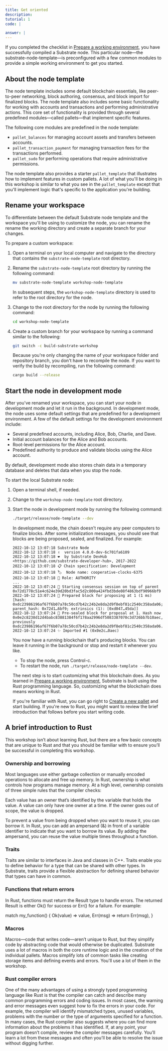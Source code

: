 ```yaml
---
title: Get oriented
description:
tutorial: 1
code: |

answer: |
---
```


If you completed the checklist in [Prepare a working environment](/tutorials/collectibles-workshop/01-prepare/), you have successfully compiled a Substrate node.
This particular node—the substrate-node-template—is preconfigured with a few common modules to provide a simple working environment to get you started.

## About the node template

The node template includes some default blockchain essentials, like peer-to-peer networking, block authoring, consensus, and block import for finalized blocks.
The node template also includes some basic functionality for working with accounts and transactions and performing administrative actions.
This core set of functionality is provided through several predefined modules—called pallets—that implement specific features.

The following core modules are predefined in the node template:

- `pallet_balances` for managing account assets and transfers between accounts.
- `pallet_transaction_payment` for managing transaction fees for the transactions performed.
- `pallet_sudo` for performing operations that require administrative permissions.

The node template also provides a starter `pallet_template` that illustrates how to implement features in custom pallets.
A lot of what you'll be doing in this workshop is similar to what you see in the `pallet_template` except that you'll implement logic that's specific to the application you're building.

## Rename your workspace

To differentiate between the default Substrate node template and the workspace you'll be using to customize the node, you can rename the rename the working directory and create a separate branch for your changes.

To prepare a custom workspace:

1. Open a terminal on your local computer and navigate to the directory that contains the `substrate-node-template` root directory.

2. Rename the `substrate-node-template` root directory by running the following command:
   
   ```bash
   mv substrate-node-template workshop-node-template
   ```

   In subsequent steps, the `workshop-node-template` directory is used to refer to the root directory for the node.

1. Change to the root directory for the node by running the following command:
   
   ```bash
   cd workshop-node-template
   ```

1. Create a custom branch for your workspace by running a command similar to the following:
   
   ```bash
   git switch -c build-substrate-workshop
   ```

   Because you're only changing the name of your workspace folder and repository branch, you don't have to recompile the node.
   If you want to verify the build by recompiling, run the following command:

   ```bash
   cargo build --release
   ```

## Start the node in development mode

After you've renamed your workspace, you can start your node in development mode and let it run in the background.
In development mode, the node uses some default settings that are predefined for a development environment. 
A few of the default settings for the development environment include:

- Several predefined accounts, including Alice, Bob, Charlie, and Dave.
- Initial account balances for the Alice and Bob accounts.
- Root-level permissions for the Alice account.
- Predefined authority to produce and validate blocks using the Alice account.
  
By default, development mode also stores chain data in a temporary database and deletes that data when you stop the node. 

To start the local Substrate node:

1. Open a terminal shell, if needed.

2. Change to the `workshop-node-template` root directory.

3. Start the node in development mode by running the following command:
   
   ```bash
   ./target/release/node-template --dev
   ```
   
   In development mode, the chain doesn't require any peer computers to finalize blocks. 
   After some initialization messages, you should see that blocks are being proposed, sealed,  and finalized.
   For example:

   ```text
   2022-10-12 13:07:18 Substrate Node    
   2022-10-12 13:07:18 ✌️  version 4.0.0-dev-6c701fa6109    
   2022-10-12 13:07:18 ❤️  by Substrate DevHub <https://github.com/substrate-developer-hub>, 2017-2022    
   2022-10-12 13:07:18 📋 Chain specification: Development    
   2022-10-12 13:07:18 🏷  Node name: cooperative-clocks-6375    
   2022-10-12 13:07:18 👤 Role: AUTHORITY    
   ...
   2022-10-12 13:07:24 🙌 Starting consensus session on top of parent 0x72d1778c51e4c624e39d20bd3fac5d2c800a424fbd3bde08f4863bdf90966bf9    
   2022-10-12 13:07:24 🎁 Prepared block for proposing at 1 (1 ms) [hash: 0xdc23986196af67f6b07a78c50cd7b42c24b2e8da2d9f8ebf81c2540c358ada06; parent_hash: 0x72d1…6bf9; extrinsics (1): [0xd047…45da]]    
   2022-10-12 13:07:24 🔖 Pre-sealed block for proposal at 1. Hash now 0x0e2c8238d12d4babc83881384f6f178aa2996df5083387070c3d726bb7b10aec, previously 0xdc23986196af67f6b07a78c50cd7b42c24b2e8da2d9f8ebf81c2540c358ada06.    
   2022-10-12 13:07:24 ✨ Imported #1 (0x0e2c…0aec)
   ```

   You now have a running blockchain that's producing blocks.
   You can leave it running in the background or stop and restart it whenever you like.
   
   - To stop the node, press Control-c.
   - To restart the node, run `./target/release/node-template --dev`.

   The next step is to start customizing what this blockchain does.
   As you learned in [Prepare a working environment](/tutorials/collectibles-workshop/01-prepare/), Substrate is built using the Rust programming language.
   So, customizing what the blockchain does means working in Rust.
   
   If you're familiar with Rust, you can go right to [Create a new pallet](/tutorials/collectibles-workshop/03-create-pallet/) and start building.
   If you're new to Rust, you might want to review the brief introduction that follows before you start writing code.

   
## A brief introduction to Rust

This workshop isn’t about learning Rust, but there are a few basic concepts that are unique to Rust and that you should be familiar with to ensure you’ll be successful in completing this workshop.

### Ownership and borrowing

Most languages use either garbage collection or manually encoded operations to allocate and free up memory. In Rust, ownership is what controls how programs manage memory. 
At a high level, ownership consists of three simple rules that the compiler checks:

Each value has an owner that’s identified by the variable that holds the value.
A value can only have one owner at a time.
If the owner goes out of scope, the value is dropped.

To prevent a value from being dropped when you want to reuse it, you can borrow it.
In Rust, you can add an ampersand (&) in front of a variable identifier to indicate that you want to borrow its value. By adding the ampersand, you can reuse the value multiple times throughout a function.

### Traits

Traits are similar to interfaces in Java and classes in C++.
Traits enable you to define behavior for a type that can be shared with other types. 
In Substrate, traits provide a flexible abstraction for defining shared behavior that types can have in common.

### Functions that return errors

In Rust, functions must return the Result type to handle errors. The returned Result is either Ok() for success or Err() for a failure.
For example:

match my_function() {
    Ok(value) => value,
    Err(msg) => return Err(msg),
}

### Macros

Macros—code that writes code—aren’t unique to Rust, but they simplify code by abstracting code that would otherwise be duplicated.
Substrate uses a lot of macros in both the core runtime logic and in the creation of the individual pallets.
Macros simplify lots of common tasks like creating storage items and defining events and errors.
You'll use a lot of them in the workshop.

### Rust compiler errors

One of the many advantages of using a strongly typed programming language like Rust is that the compiler can catch and describe many common programming errors and coding issues.
In most cases, the warning and error messages even suggest how to fix the errors in your code. 
For example, the compiler will identify mismatched types, unused variables, problems with the number or the type of arguments specified for a function.
In many cases, the Rust compiler also suggests where you can find more information about the problems it has identified. 
If, at any point, your program doesn’t compile, review the compiler messages carefully.
You’ll learn a lot from these messages and often you’ll be able to resolve the issue without digging further.
